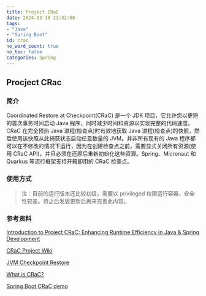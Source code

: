 ```yaml
---
title: Project CRaC
date: 2024-03-18 21:32:58
tags:
- "Java"
- "Spring Boot"
id: crac
no_word_count: true
no_toc: false
categories: Spring
---
```


## Procject CRac

### 简介

Coordinated Restore at Checkpoint(CRaC) 是一个 JDK 项目，它允许您以更短的首次事务时间启动 Java 程序，同时减少时间和资源以实现完整的代码速度。CRaC 在完全预热 Java 进程(检查点)时有效地获取 Java 进程(检查点)的快照，然后使用该快照从此捕获状态启动任意数量的 JVM。并非所有现有的 Java 程序都可以在不修改的情况下运行，因为在创建检查点之前，需要显式关闭所有资源(使用 CRaC API)，并且必须在还原后重新初始化这些资源。Spring、Micronaut 和 Quarkus 等流行框架支持开箱即用的 CRaC 检查点。

### 使用方式

> 注：目前的运行版本还比较初级，需要以 privileged 权限运行容器，安全性较差。待之后发版更新后再来完善此内容。

### 参考资料

[Introduction to Project CRaC: Enhancing Runtime Efficiency in Java & Spring Development](https://www.youtube.com/watch?v=sVXUx_Y4hRU)

[CRaC Project Wiki](https://wiki.openjdk.org/display/crac)

[JVM Checkpoint Restore](https://docs.spring.io/spring-framework/reference/integration/checkpoint-restore.html)

[What is CRaC?](https://docs.azul.com/core/crac/crac-introduction)

[Spring Boot CRaC demo](https://github.com/sdeleuze/spring-boot-crac-demo/tree/main)